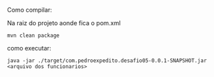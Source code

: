 Como compilar:

Na raiz do projeto aonde fica o pom.xml

```mvn clean package```

como executar:

```
java -jar ./target/com.pedroexpedito.desafio05-0.0.1-SNAPSHOT.jar <arquivo dos funcionarios>
```

